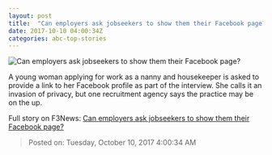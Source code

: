 ```yaml
---
layout: post
title:  "Can employers ask jobseekers to show them their Facebook page?"
date: 2017-10-10 04:00:34Z
categories: abc-top-stories
---
```


![Can employers ask jobseekers to show them their Facebook page?](http://www.abc.net.au/news/image/3940374-1x1-700x700.jpg)

A young woman applying for work as a nanny and housekeeper is asked to provide a link to her Facebook profile as part of the interview. She calls it an invasion of privacy, but one recruitment agency says the practice may be on the up.


Full story on F3News: [Can employers ask jobseekers to show them their Facebook page?](http://www.f3nws.com/n/tavntC)

> Posted on: Tuesday, October 10, 2017 4:00:34 AM
